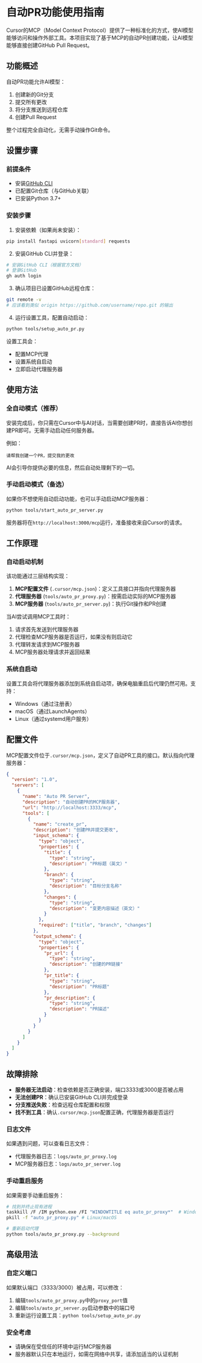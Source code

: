 # 自动PR功能使用指南

Cursor的MCP（Model Context Protocol）提供了一种标准化的方式，使AI模型能够访问和操作外部工具。本项目实现了基于MCP的自动PR创建功能，让AI模型能够直接创建GitHub Pull Request。

## 功能概述

自动PR功能允许AI模型：

1. 创建新的Git分支
2. 提交所有更改
3. 将分支推送到远程仓库
4. 创建Pull Request

整个过程完全自动化，无需手动操作Git命令。

## 设置步骤

### 前提条件

- 安装[GitHub CLI](https://cli.github.com/)
- 已配置Git仓库（与GitHub关联）
- 已安装Python 3.7+

### 安装步骤

1. 安装依赖（如果尚未安装）：

```bash
pip install fastapi uvicorn[standard] requests
```

2. 安装GitHub CLI并登录：

```bash
# 安装GitHub CLI（根据官方文档）
# 登录GitHub
gh auth login
```

3. 确认项目已设置GitHub远程仓库：

```bash
git remote -v
# 应该看到类似 origin https://github.com/username/repo.git 的输出
```

4. 运行设置工具，配置自动启动：

```bash
python tools/setup_auto_pr.py
```

设置工具会：
- 配置MCP代理
- 设置系统自启动
- 立即启动代理服务器

## 使用方法

### 全自动模式（推荐）

安装完成后，你只需在Cursor中与AI对话，当需要创建PR时，直接告诉AI你想创建PR即可。无需手动启动任何服务器。

例如：
```
请帮我创建一个PR，提交我的更改
```

AI会引导你提供必要的信息，然后自动处理剩下的一切。

### 手动启动模式（备选）

如果你不想使用自动启动功能，也可以手动启动MCP服务器：

```bash
python tools/start_auto_pr_server.py
```

服务器将在`http://localhost:3000/mcp`运行，准备接收来自Cursor的请求。

## 工作原理

### 自动启动机制

该功能通过三层结构实现：

1. **MCP配置文件** (`.cursor/mcp.json`)：定义工具接口并指向代理服务器
2. **代理服务器** (`tools/auto_pr_proxy.py`)：按需启动实际的MCP服务器
3. **MCP服务器** (`tools/auto_pr_server.py`)：执行Git操作和PR创建

当AI尝试调用MCP工具时：
1. 请求首先发送到代理服务器
2. 代理检查MCP服务器是否运行，如果没有则启动它
3. 代理转发请求到MCP服务器
4. MCP服务器处理请求并返回结果

### 系统自启动

设置工具会将代理服务器添加到系统自启动项，确保电脑重启后代理仍然可用。支持：
- Windows（通过注册表）
- macOS（通过LaunchAgents）
- Linux（通过systemd用户服务）

## 配置文件

MCP配置文件位于`.cursor/mcp.json`，定义了自动PR工具的接口。默认指向代理服务器：

```json
{
  "version": "1.0",
  "servers": [
    {
      "name": "Auto PR Server",
      "description": "自动创建PR的MCP服务器",
      "url": "http://localhost:3333/mcp",
      "tools": [
        {
          "name": "create_pr",
          "description": "创建PR并提交更改",
          "input_schema": {
            "type": "object",
            "properties": {
              "title": {
                "type": "string",
                "description": "PR标题（英文）"
              },
              "branch": {
                "type": "string",
                "description": "目标分支名称"
              },
              "changes": {
                "type": "string",
                "description": "变更内容描述（英文）"
              }
            },
            "required": ["title", "branch", "changes"]
          },
          "output_schema": {
            "type": "object",
            "properties": {
              "pr_url": {
                "type": "string",
                "description": "创建的PR链接"
              },
              "pr_title": {
                "type": "string",
                "description": "PR标题"
              },
              "pr_description": {
                "type": "string",
                "description": "PR描述"
              }
            }
          }
        }
      ]
    }
  ]
}
```

## 故障排除

- **服务器无法启动**：检查依赖是否正确安装，端口3333或3000是否被占用
- **无法创建PR**：确认已安装GitHub CLI并完成登录
- **分支推送失败**：检查远程仓库配置和权限
- **找不到工具**：确认`.cursor/mcp.json`配置正确，代理服务器是否运行

### 日志文件

如果遇到问题，可以查看日志文件：
- 代理服务器日志：`logs/auto_pr_proxy.log`
- MCP服务器日志：`logs/auto_pr_server.log`

### 手动重启服务

如果需要手动重启服务：

```bash
# 找到并终止现有进程
taskkill /F /IM python.exe /FI "WINDOWTITLE eq auto_pr_proxy*"  # Windows
pkill -f "auto_pr_proxy.py" # Linux/macOS

# 重新启动代理
python tools/auto_pr_proxy.py --background
```

## 高级用法

### 自定义端口

如果默认端口（3333/3000）被占用，可以修改：

1. 编辑`tools/auto_pr_proxy.py`中的`proxy_port`值
2. 编辑`tools/auto_pr_server.py`启动参数中的端口号
3. 重新运行设置工具：`python tools/setup_auto_pr.py`

### 安全考虑

- 请确保在受信任的环境中运行MCP服务器
- 服务器默认只在本地运行，如需在网络中共享，请添加适当的认证机制 